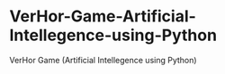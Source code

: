 # VerHor-Game-Artificial-Intellegence-using-Python
VerHor Game (Artificial Intellegence using Python)
